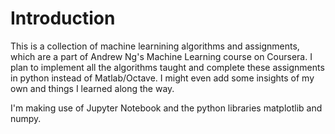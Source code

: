# Introduction

This is a collection of machine learnining algorithms and assignments, which are a part of Andrew Ng's Machine Learning course on Coursera. I plan to implement all the algorithms taught and complete these assignments in python instead of Matlab/Octave. I might even add some insights of my own and things I learned along the way.

I'm making use of Jupyter Notebook and the python libraries matplotlib and numpy.

